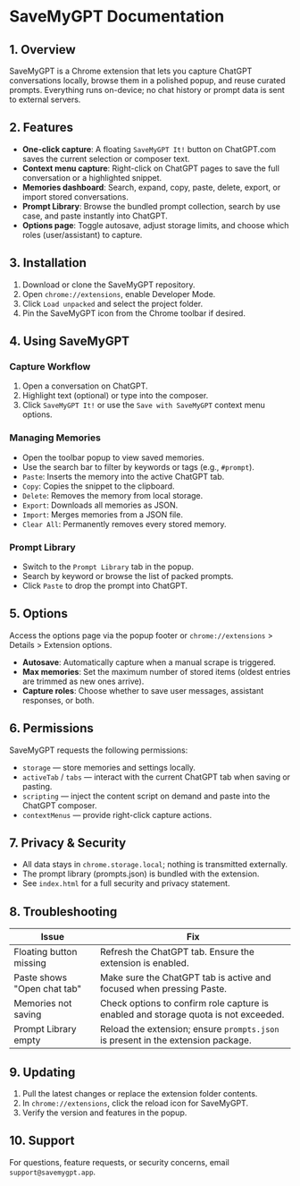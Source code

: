 # SaveMyGPT Documentation

## 1. Overview
SaveMyGPT is a Chrome extension that lets you capture ChatGPT conversations locally, browse them in a polished popup, and reuse curated prompts. Everything runs on-device; no chat history or prompt data is sent to external servers.

## 2. Features
- **One-click capture**: A floating `SaveMyGPT It!` button on ChatGPT.com saves the current selection or composer text.
- **Context menu capture**: Right-click on ChatGPT pages to save the full conversation or a highlighted snippet.
- **Memories dashboard**: Search, expand, copy, paste, delete, export, or import stored conversations.
- **Prompt Library**: Browse the bundled prompt collection, search by use case, and paste instantly into ChatGPT.
- **Options page**: Toggle autosave, adjust storage limits, and choose which roles (user/assistant) to capture.

## 3. Installation
1. Download or clone the SaveMyGPT repository.
2. Open `chrome://extensions`, enable Developer Mode.
3. Click `Load unpacked` and select the project folder.
4. Pin the SaveMyGPT icon from the Chrome toolbar if desired.

## 4. Using SaveMyGPT
### Capture Workflow
1. Open a conversation on ChatGPT.
2. Highlight text (optional) or type into the composer.
3. Click `SaveMyGPT It!` or use the `Save with SaveMyGPT` context menu options.

### Managing Memories
- Open the toolbar popup to view saved memories.
- Use the search bar to filter by keywords or tags (e.g., `#prompt`).
- `Paste`: Inserts the memory into the active ChatGPT tab.
- `Copy`: Copies the snippet to the clipboard.
- `Delete`: Removes the memory from local storage.
- `Export`: Downloads all memories as JSON.
- `Import`: Merges memories from a JSON file.
- `Clear All`: Permanently removes every stored memory.

### Prompt Library
- Switch to the `Prompt Library` tab in the popup.
- Search by keyword or browse the list of packed prompts.
- Click `Paste` to drop the prompt into ChatGPT.

## 5. Options
Access the options page via the popup footer or `chrome://extensions` > Details > Extension options.
- **Autosave**: Automatically capture when a manual scrape is triggered.
- **Max memories**: Set the maximum number of stored items (oldest entries are trimmed as new ones arrive).
- **Capture roles**: Choose whether to save user messages, assistant responses, or both.

## 6. Permissions
SaveMyGPT requests the following permissions:
- `storage` — store memories and settings locally.
- `activeTab` / `tabs` — interact with the current ChatGPT tab when saving or pasting.
- `scripting` — inject the content script on demand and paste into the ChatGPT composer.
- `contextMenus` — provide right-click capture actions.

## 7. Privacy & Security
- All data stays in `chrome.storage.local`; nothing is transmitted externally.
- The prompt library (prompts.json) is bundled with the extension.
- See `index.html` for a full security and privacy statement.

## 8. Troubleshooting
| Issue | Fix |
|-------|-----|
| Floating button missing | Refresh the ChatGPT tab. Ensure the extension is enabled. |
| Paste shows "Open chat tab" | Make sure the ChatGPT tab is active and focused when pressing Paste. |
| Memories not saving | Check options to confirm role capture is enabled and storage quota is not exceeded. |
| Prompt Library empty | Reload the extension; ensure `prompts.json` is present in the extension package. |

## 9. Updating
1. Pull the latest changes or replace the extension folder contents.
2. In `chrome://extensions`, click the reload icon for SaveMyGPT.
3. Verify the version and features in the popup.

## 10. Support
For questions, feature requests, or security concerns, email `support@savemygpt.app`.
